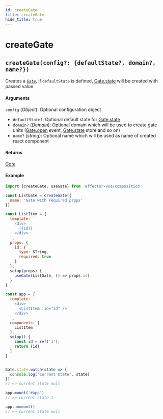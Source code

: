 ```yaml
---
id: createGate
title: createGate
hide_title: true
---
```


# createGate

## `createGate(config?: {defaultState?, domain?, name?})`

Creates a [_`Gate`_](./Gate.md), if `defaultState` is defined, [Gate.state](./Gate.md#state) will be created with passed value

#### Arguments

`config` (_Object_): Optional configuration object

- `defaultState?`: Optional default state for [Gate.state](./Gate.md#state)
- `domain?` ([_Domain_](../effector/Domain.md)): Optional domain which will be used to create gate units ([Gate.open](./Gate.md#open) event, [Gate.state](./Gate.md#state) store and so on)
- `name?` (_string_): Optional name which will be used as name of created react component

#### Returns

[_Gate_](./Gate.md)

#### Example

```js
import {createGate, useGate} from 'effector-vue/composition'

const ListGate = createGate({
  name: 'Gate with required props'
})

const ListItem = {
  template: `
    <div>
      {{id}}
    </div>
  `,
  props: {
    id: {
      type: STring,
      required: true
    }
  },
  setup(props) {
    useGate(ListGate, () => props.id)
  }
}

const app = {
  template: `
    <div>
      <ListItem :id="id" />
    </div>
  `,
  components: {
    ListItem
  },
  setup() {
    const id = ref('1');
    return {id}
  }
}


Gate.state.watch(state => {
  console.log('current state', state)
})
// => current state null

app.mount('#app')
// => current state 1

app.unmount()
// => current state null
```
